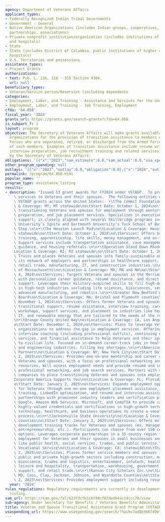 ```yaml
---
agency: Department of Veterans Affairs
applicant_types:
- Federally Recognized Indian Tribal Governments
- Government - General
- Native American Organizations (includes Indian groups, cooperatives, corporations,
  partnerships, associations)
- Private nonprofit institution/organization (includes institutions of higher education
  and hospitals)
- State
- State (includes District of Columbia, public institutions of higher education and
  hospitals)
- U.S. Territories and possessions
assistance_types:
- Project Grants
authorizations:
- text: Pub. L. 116, 116 - 315 Section 4304.
  url: null
beneficiary_types:
- Veteran/Service person/Reservist (including dependents
categories:
- Employment, Labor, and Training - Assistance and Services for the Unemployed
- Employment, Labor, and Training - Job Training, Employment
cfda: '64.058'
fiscal_year: '2024'
grants_url: https://grants.gov/search-grants?cfda=64.058
is_subpart_f: 1
layout: program
objective: The Secretary of Veterans Affairs will make grants available to eligible
  organizations for the provision of transition assistance to members of the Armed
  Forces who are separated, retired, or discharged from the Armed Forces, and spouses
  of such members. Examples of transition assistance include resume writing support,
  interview preparation, job recruitment training and related services, as determined
  by the Secretary of Veterans Affairs.
obligations: '[{"x":"2023","sam_estimate":0.0,"sam_actual":0.0,"usa_spending_actual":0.0},{"x":"2024","sam_estimate":0.0,"sam_actual":4999904.0,"usa_spending_actual":4999903.66},{"x":"2025","sam_estimate":0.0,"sam_actual":5000000.0,"usa_spending_actual":0.0}]'
other_program_spending: null
outlays: '[{"x":"2023","outlay":0.0,"obligation":0.0},{"x":"2024","outlay":0.0,"obligation":4999903.66},{"x":"2025","outlay":0.0,"obligation":0.0}]'
permalink: /program/64.058.html
popular_name: ''
program_type: assistance_listing
results:
- description: "Issued 13 grant awards for FY2024 under VSTAGP.  To provide transitional\
    \ services to Veterans and their spouses.  The following entities were awarded\
    \ VSTAGP grants across the United States:  •\tThe Commit Foundation\no\tLocation\
    \ & Coverage: MT; MT statewide\no\tStart Date: October 1, 2024\no\tServices: Prepares\
    \ transitioning Veterans and spouses for employment through mentorship, interview\
    \ preparation, and job placement services. Specializes in executive-level transition\
    \ support; is closely aligned with several Skillbridge programs including Stanford\
    \ University’s Ignite and Dartmouth University’s Tuck School of Business Next\
    \ Step.\n\n•\tThe Houston Launch Pad\no\tLocation & Coverage: Houston, TX; TX\
    \ statewide\no\tStart Date: October 1, 2024\no\tServices: Offers basic skills\
    \ training, apprenticeship, life skills, money management, and on-the-job training.\
    \ Support services include transportation assistance, case management, vocational\
    \ guidance, and housing referrals.\n\n•\tOperation Stand Down Rhode Island\no\t\
    Location & Coverage: RI; RI statewide\no\tStart Date: October 1, 2024\no\tServices:\
    \ Trains and places Veterans and spouses into family-sustainable employment through\
    \ its network of employers and partnerships in healthcare support, food services,\
    \ retail trade, manufacturing, IT, and construction industries.\n\n•\tUniversity\
    \ of Massachusetts\no\tLocation & Coverage: MA; MA and NH\no\tStart Date: October\
    \ 4, 2024\no\tServices: Targets Veterans and spouses in the Merrimack Valley region\
    \ with personalized career guidance, résumé assistance, and direct job placement\
    \ support. Leverages their military-acquired skills to fill high-demand roles\
    \ in high-tech industries including life sciences, biosciences, semiconductors,\
    \ advanced manufacturing, and robotics.\n\n•\tGreater New Bedford Workforce Investment\
    \ Board\no\tLocation & Coverage: MA; Bristol and Plymouth counties\no\tStart Date:\
    \ November 1, 2024\no\tServices: Offers former Veterans and spouses comprehensive\
    \ transitional support, résumé assistance, interview training, career readiness\
    \ workshops, support services, and placement in industries like healthcare, manufacturing,\
    \ IT, and renewable energy that are tailored to the needs of the regional economy.\n\
    \n•\tOrange County United Way\no\tLocation & Coverage: CA, Los Angeles County\n\
    o\tStart Date: December 1, 2024\no\tServices: Plans to leverage Veteran-serving\
    \ organizations to address the gap in employment services. Offering résumé assistance,\
    \ interview coaching (including professional outfits), continuing education, placement\
    \ services, and financial assistance to help Veterans and their spouses transitioning\
    \ to civilian life. Focused on in-demand career-track jobs in healthcare, IT,\
    \ and engineering industries, filling key shortages.\n\n•\tAmerican Corporate\
    \ Partners\no\tLocation & Coverage: NY; New York City\no\tStart Date: January\
    \ 2, 2025\no\tServices: Provides one-on-one mentorship and career guidance for\
    \ Veterans and spouses, with a focus on professional networking and employment\
    \ resources. Will assess employment needs and provide résumé and interview counseling,\
    \ professional networking, and job search services. Partners with more than 140\
    \ companies to place transitioning Veterans and spouses into employment.\n\n•\t\
    Corporate America Supports You\no\tLocation & Coverage: FL; Florida statewide\n\
    o\tStart Date: January 2, 2025\no\tServices: Expands employment opportunities\
    \ for Veterans through one-on-one employment placement assistance, gap skills\
    \ training, LinkedIn optimization, and résumé and interview assistance. Will leverage\
    \ partnerships with prominent industry leaders and certification providers like\
    \ Google, Amazon Web Services, Microsoft, and CompTIA to provide candidates with\
    \ highly-valued credentials and certifications in high-growth sectors such as\
    \ technology, healthcare, and business operations to create a smoother transition\
    \ process.\n\n•\tJacksonville State University\no\tLocation & Coverage: AL; 15\
    \ counties\no\tStart Date: January 2, 2025\no\tServices: Offers multiple workforce\
    \ development training tracks for Veterans and spouses (ex. management and careers,\
    \ entrepreneurship, etc.). Participants can choose from over 150 certification\
    \ options. Leverages corporate partnerships in a 15-county region to achieve family-sustaining\
    \ employment for Veterans and their spouses in small businesses and industries\
    \ like public health, social services, trades, and public service.\n\n•\tJewish\
    \ Vocational Service\no\tLocation & Coverage: CA; statewide\no\tStart Date: January\
    \ 2, 2025\no\tServices: Places former service members and spouses into jobs in\
    \ public and private high-growth sectors including construction, manufacturing,\
    \ bioscience, trades and logistics, entertainment, infotech, health services,\
    \ leisure and hospitality, transportation, warehousing, government, administrative\
    \ support, and retail trade.\n\n•\tKansas City Scholars Inc.\no\tLocation & Coverage:\
    \ MO; Cass, Clay, Jackson, Johnson, and Wyandotte Counties\no\tStart Date: January\
    \ 2, 2025\no\tServices: Provides employment support including résumé"
  year: '2024'
rules_regulations: Regulatory requirements are currently in development for this assistance
  listing.
sam_url: https://sam.gov/fal/b2373cfb1cbf49cf87dedb4ac14ccc70/view
sub-agency: Under Secretary for Benefits / Veterans Benefits Administation
title: Veteran and Spouse Transitional Assistance Grant Program (VSTAGP)
usaspending_url: https://www.usaspending.gov/search/?hash=7ad8b366749efc808a7b307032c90e8b
---
```

